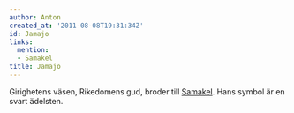 ```yaml
---
author: Anton
created_at: '2011-08-08T19:31:34Z'
id: Jamajo
links:
  mention:
  - Samakel
title: Jamajo
---
```


Girighetens väsen, Rikedomens gud, broder till [Samakel]. Hans symbol är en svart ädelsten.

  [Samakel]: Samakel
